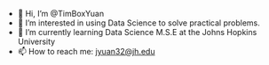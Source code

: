 - 👋 Hi, I’m @TimBoxYuan
- 👀 I’m interested in using Data Science to solve practical problems.
- 🌱 I’m currently learning Data Science M.S.E at the Johns Hopkins University
- 📫 How to reach me: jyuan32@jh.edu

<!---
TimBoxYuan/TimBoxYuan is a ✨ special ✨ repository because its `README.md` (this file) appears on your GitHub profile.
You can click the Preview link to take a look at your changes.
--->
